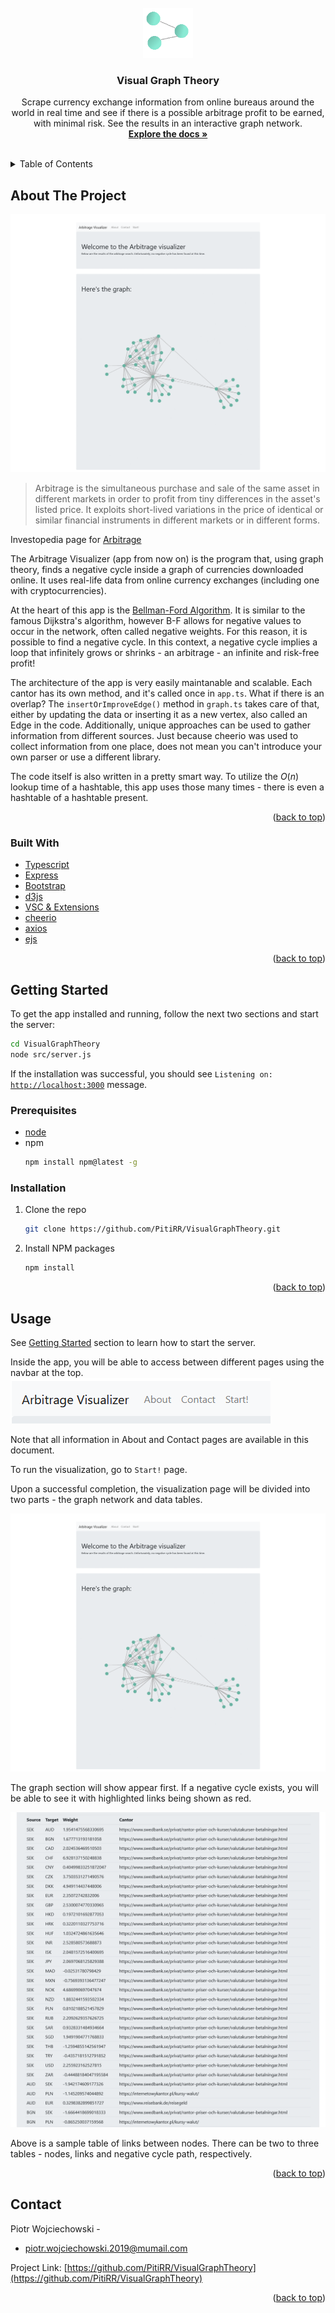 <div id="top"></div>
<br />
<div align="center">
  <a href="https://github.com/PitiRR/VisualGraphTheory">
    <img src="images/logo.png" alt="Logo" width="80" height="80">
  </a>

<h3 align="center">Visual Graph Theory</h3>

  <p align="center">
    Scrape currency exchange information from online bureaus around the world in real time and see if there is a possible arbitrage profit to be earned, with minimal risk. See the results in an interactive graph network.
    <br />
    <a href="https://github.com/PitiRR/VisualGraphTheory"><strong>Explore the docs »</strong></a>
    <br />
    <br />
  </p>
</div>

<details>
  <summary>Table of Contents</summary>
  <ol>
    <li>
      <a href="#about-the-project">About The Project</a>
      <ul>
        <li><a href="#built-with">Built With</a></li>
      </ul>
    </li>
    <li>
      <a href="#getting-started">Getting Started</a>
      <ul>
        <li><a href="#prerequisites">Prerequisites</a></li>
        <li><a href="#installation">Installation</a></li>
      </ul>
    </li>
    <li><a href="#usage">Usage</a></li>
    <li><a href="#roadmap">Roadmap</a></li>
    <li><a href="#contributing">Contributing</a></li>
    <li><a href="#license">License</a></li>
    <li><a href="#contact">Contact</a></li>
    <li><a href="#acknowledgments">Acknowledgments</a></li>
  </ol>
</details>



<!-- ABOUT THE PROJECT -->
## About The Project

[![main-screenshot]](http://localhost:3000/visualize)

> Arbitrage is the simultaneous purchase and sale of the same asset in different markets in order to profit from tiny differences in the asset's listed price. It exploits short-lived variations in the price of identical or similar financial instruments in different markets or in different forms.

Investopedia page for <a href="https://www.investopedia.com/terms/a/arbitrage.asp">Arbitrage </a>

The Arbitrage Visualizer (app from now on) is the program that, using graph theory, finds a negative cycle inside a graph of currencies downloaded online. It uses real-life data from online currency exchanges (including one with cryptocurrencies).

At the heart of this app is the <a href="https://en.wikipedia.org/wiki/Bellman%E2%80%93Ford_algorithm">Bellman-Ford Algorithm</a>. It is similar to the famous Dijkstra's algorithm, however B-F allows for negative values to occur in the network, often called negative weights. For this reason, it is possible to find a negative cycle. In this context, a negative cycle implies a loop that infinitely grows or shrinks - an arbitrage - an infinite and risk-free profit!

The architecture of the app is very easily maintanable and scalable. Each cantor has its own method, and it's called once in <code>app.ts</code>. What if there is an overlap? The <code>insertOrImproveEdge()</code> method in <code>graph.ts</code> takes care of that, either by updating the data or inserting it as a new vertex, also called an Edge in the code. Additionally, unique approaches can be used to gather information from different sources. Just because cheerio was used to collect information from one place, does not mean you can't introduce your own parser or use a different library.

The code itself is also written in a pretty smart way. To utilize the <var>O</var>(<var>n</var>) lookup time of a hashtable, this app uses those many times - there is even a hashtable of a hashtable present.

<p align="right">(<a href="#top">back to top</a>)</p>

### Built With

* [Typescript](https://www.typescriptlang.org/)
* [Express](https://expressjs.com/)
* [Bootstrap](https://getbootstrap.com)
* [d3js](https://d3js.org/)
* [VSC & Extensions](https://code.visualstudio.com/)
* [cheerio](https://cheerio.js.org/)
* [axios](https://axios-http.com/)
* [ejs](https://ejs.co/)

<p align="right">(<a href="#top">back to top</a>)</p>

<!-- GETTING STARTED -->
## Getting Started

To get the app installed and running, follow the next two sections and start the server:
```sh
cd VisualGraphTheory
node src/server.js
```

If the installation was successful, you should see `Listening on: `<a href="http://localhost:3000">`http://localhost:3000`</a> message.

### Prerequisites

* <a href="https://nodejs.org/en/download/">node</a>
* npm
  ```sh
  npm install npm@latest -g
  ```

### Installation

1. Clone the repo
   ```sh
   git clone https://github.com/PitiRR/VisualGraphTheory.git
   ```
2. Install NPM packages
   ```sh
   npm install
   ```

<p align="right">(<a href="#top">back to top</a>)</p>



<!-- USAGE EXAMPLES -->
## Usage

See [Getting Started](#getting-started) section to learn how to start the server.

Inside the app, you will be able to access between different pages using the navbar at the top.
[![navbar]](http://localhost:3000/)

Note that all information in About and Contact pages are available in this document.

To run the visualization, go to <code>Start!</code> page.

Upon a successful completion, the visualization page will be divided into two parts - the graph network and data tables.

[![main-screenshot]](http://localhost:3000/visualize)

The graph section will show appear first. If a negative cycle exists, you will be able to see it with highlighted links being shown as red.

[![table]](http://localhost:3000/visualize)

Above is a sample table of links between nodes. There can be two to three tables - nodes, links and negative cycle path, respectively.

<p align="right">(<a href="#top">back to top</a>)</p>

<!-- CONTACT -->
## Contact

Piotr Wojciechowski - 
 - piotr.wojciechowski.2019@mumail.com

Project Link: [https://github.com/PitiRR/VisualGraphTheory](https://github.com/PitiRR/VisualGraphTheory)

<p align="right">(<a href="#top">back to top</a>)</p>

<!-- MARKDOWN LINKS & IMAGES -->
<!-- https://www.markdownguide.org/basic-syntax/#reference-style-links -->
[contributors-shield]: https://img.shields.io/github/contributors/PitiRR/VisualGraphTheory.svg?style=for-the-badge
[contributors-url]: https://github.com/PitiRR/VisualGraphTheory/graphs/contributors
[forks-shield]: https://img.shields.io/github/forks/PitiRR/VisualGraphTheory.svg?style=for-the-badge
[forks-url]: https://github.com/PitiRR/VisualGraphTheory/network/members
[stars-shield]: https://img.shields.io/github/stars/PitiRR/VisualGraphTheory.svg?style=for-the-badge
[stars-url]: https://github.com/PitiRR/VisualGraphTheory/stargazers
[issues-shield]: https://img.shields.io/github/issues/PitiRR/VisualGraphTheory.svg?style=for-the-badge
[issues-url]: https://github.com/PitiRR/VisualGraphTheory/issues
[license-shield]: https://img.shields.io/github/license/PitiRR/VisualGraphTheory.svg?style=for-the-badge
[license-url]: https://github.com/PitiRR/VisualGraphTheory/blob/master/LICENSE.txt
[linkedin-shield]: https://img.shields.io/badge/-LinkedIn-black.svg?style=for-the-badge&logo=linkedin&colorB=555
[linkedin-url]: https://linkedin.com/in/piotr-jan-wojciechowski/
[main-screenshot]: images/screenshot.png
[navbar]: images/navbar.png
[table]: images/sample-table.png